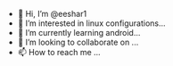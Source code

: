 - 👋 Hi, I’m @eeshar1
- 👀 I’m interested in linux configurations...
- 🌱 I’m currently learning android...
- 💞️ I’m looking to collaborate on ...
- 📫 How to reach me ...

<!---
eeshar1/eeshar1 is a ✨ special ✨ repository because its `README.md` (this file) appears on your GitHub profile.
You can click the Preview link to take a look at your changes.
--->
